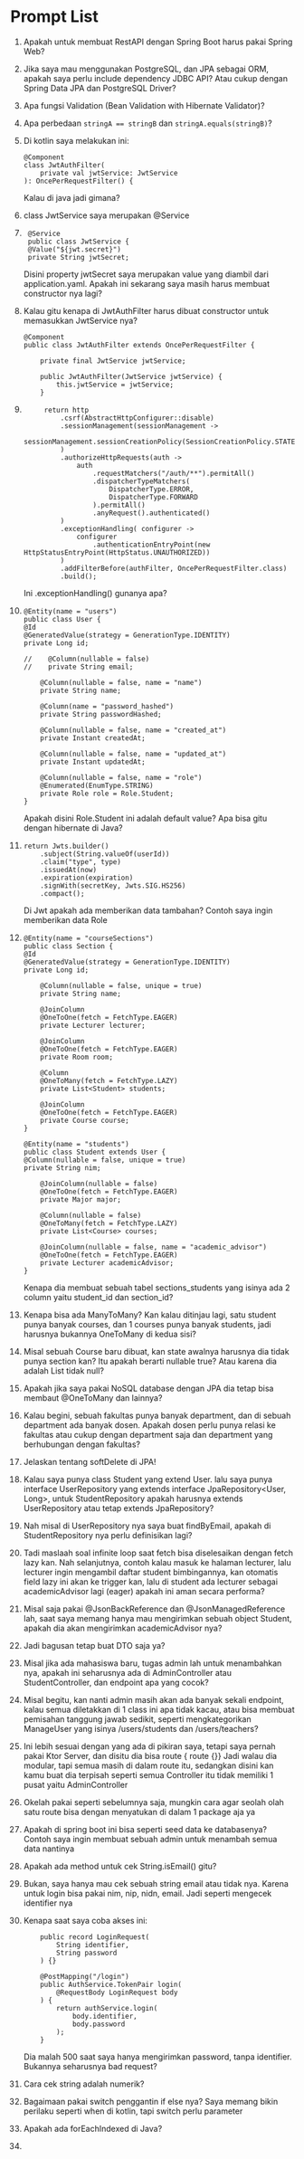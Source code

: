 # Prompt List

1. Apakah untuk membuat RestAPI dengan Spring Boot harus pakai Spring Web?
2. Jika saya mau menggunakan PostgreSQL, dan JPA sebagai ORM, apakah saya perlu include dependency JDBC API? Atau cukup dengan Spring Data JPA dan PostgreSQL Driver?
3. Apa fungsi Validation (Bean Validation with Hibernate Validator)?
4. Apa perbedaan `stringA == stringB` dan `stringA.equals(stringB)`?
5. Di kotlin saya melakukan ini:
    ```
    @Component
    class JwtAuthFilter(
        private val jwtService: JwtService
    ): OncePerRequestFilter() {
    ```

   Kalau di java jadi gimana?
6. class JwtService saya merupakan @Service
7. ```
    @Service
    public class JwtService {
    @Value("${jwt.secret}")
    private String jwtSecret;
    ```

   Disini property jwtSecret saya merupakan value yang diambil dari application.yaml. Apakah ini sekarang saya masih harus membuat constructor nya lagi?
8. Kalau gitu kenapa di JwtAuthFilter harus dibuat constructor untuk memasukkan JwtService nya?
    ```
    @Component
    public class JwtAuthFilter extends OncePerRequestFilter {
    
        private final JwtService jwtService;
    
        public JwtAuthFilter(JwtService jwtService) {
            this.jwtService = jwtService;
        }
    ```
9. ```
        return http
            .csrf(AbstractHttpConfigurer::disable)
            .sessionManagement(sessionManagement ->
                sessionManagement.sessionCreationPolicy(SessionCreationPolicy.STATELESS)
            )
            .authorizeHttpRequests(auth ->
                auth
                    .requestMatchers("/auth/**").permitAll()
                    .dispatcherTypeMatchers(
                        DispatcherType.ERROR,
                        DispatcherType.FORWARD
                    ).permitAll()
                    .anyRequest().authenticated()
            )
            .exceptionHandling( configurer ->
                configurer
                    .authenticationEntryPoint(new HttpStatusEntryPoint(HttpStatus.UNAUTHORIZED))
            )
            .addFilterBefore(authFilter, OncePerRequestFilter.class)
            .build();
   ```

   Ini .exceptionHandling() gunanya apa?
10. ```
    @Entity(name = "users")
    public class User {
    @Id
    @GeneratedValue(strategy = GenerationType.IDENTITY)
    private Long id;
    
    //    @Column(nullable = false)
    //    private String email;
    
        @Column(nullable = false, name = "name")
        private String name;
    
        @Column(name = "password_hashed")
        private String passwordHashed;
    
        @Column(nullable = false, name = "created_at")
        private Instant createdAt;
    
        @Column(nullable = false, name = "updated_at")
        private Instant updatedAt;
    
        @Column(nullable = false, name = "role")
        @Enumerated(EnumType.STRING)
        private Role role = Role.Student;
    }
    ```
    Apakah disini Role.Student ini adalah default value? Apa bisa gitu dengan hibernate di Java?
11. ```
    return Jwts.builder()
        .subject(String.valueOf(userId))
        .claim("type", type)
        .issuedAt(now)
        .expiration(expiration)
        .signWith(secretKey, Jwts.SIG.HS256)
        .compact();
    ```
    
    Di Jwt apakah ada memberikan data tambahan? Contoh saya ingin memberikan data Role
12. ```
    @Entity(name = "courseSections")
    public class Section {
    @Id
    @GeneratedValue(strategy = GenerationType.IDENTITY)
    private Long id;
    
        @Column(nullable = false, unique = true)
        private String name;
    
        @JoinColumn
        @OneToOne(fetch = FetchType.EAGER)
        private Lecturer lecturer;
    
        @JoinColumn
        @OneToOne(fetch = FetchType.EAGER)
        private Room room;
    
        @Column
        @OneToMany(fetch = FetchType.LAZY)
        private List<Student> students;
    
        @JoinColumn
        @OneToOne(fetch = FetchType.EAGER)
        private Course course;
    }
    
    @Entity(name = "students")
    public class Student extends User {
    @Column(nullable = false, unique = true)
    private String nim;
    
        @JoinColumn(nullable = false)
        @OneToOne(fetch = FetchType.EAGER)
        private Major major;
    
        @Column(nullable = false)
        @OneToMany(fetch = FetchType.LAZY)
        private List<Course> courses;
    
        @JoinColumn(nullable = false, name = "academic_advisor")
        @OneToOne(fetch = FetchType.EAGER)
        private Lecturer academicAdvisor;
    }
    ```
    
    Kenapa dia membuat sebuah tabel sections_students yang isinya ada 2 column yaitu student_id dan section_id?
13. Kenapa bisa ada ManyToMany? Kan kalau ditinjau lagi, satu student punya banyak courses, dan 1 courses punya banyak students, jadi harusnya bukannya OneToMany di kedua sisi?
14. Misal sebuah Course baru dibuat, kan state awalnya harusnya dia tidak punya section kan?
    Itu apakah berarti nullable true? Atau karena dia adalah List<Course> tidak null?
15. Apakah jika saya pakai NoSQL database dengan JPA dia tetap bisa membaut @OneToMany dan lainnya?
16. Kalau begini, sebuah fakultas punya banyak department, dan di sebuah department ada banyak dosen. Apakah dosen perlu punya relasi ke fakultas atau cukup dengan department saja dan department yang berhubungan dengan fakultas?
17. Jelaskan tentang softDelete di JPA!
18. Kalau saya punya class Student yang extend User.
    lalu saya punya interface UserRepository yang extends interface JpaRepository<User, Long>, untuk StudentRepository apakah harusnya extends UserRepository atau tetap extends JpaRepository?
19. Nah misal di UserRepository nya saya buat findByEmail, apakah di StudentRepository nya perlu definisikan lagi?
20. Tadi maslaah soal infinite loop saat fetch bisa diselesaikan dengan fetch lazy kan. Nah selanjutnya, contoh kalau masuk ke halaman lecturer, lalu lecturer ingin mengambil daftar student bimbingannya, kan otomatis field lazy ini akan ke trigger kan, lalu di student ada lecturer sebagai academicAdvisor lagi (eager) apakah ini aman secara performa?
21. Misal saja pakai @JsonBackReference dan @JsonManagedReference lah, saat saya memang hanya mau mengirimkan sebuah object Student, apakah dia akan mengirimkan academicAdvisor nya?
22. Jadi bagusan tetap buat DTO saja ya?
23. Misal jika ada mahasiswa baru, tugas admin lah untuk menambahkan nya, apakah ini seharusnya ada di AdminController atau StudentController, dan endpoint apa yang cocok?
24. Misal begitu, kan nanti admin masih akan ada banyak sekali endpoint, kalau semua diletakkan di 1 class ini apa tidak kacau, atau bisa membuat pemisahan tanggung jawab sedikit, seperti mengkategorikan ManageUser yang isinya /users/students dan /users/teachers?
25. Ini lebih sesuai dengan yang ada di pikiran saya, tetapi saya pernah pakai Ktor Server, dan disitu dia bisa route { route {}}
    Jadi walau dia modular, tapi semua masih di dalam route itu, sedangkan disini kan kamu buat dia terpisah seperti semua Controller itu tidak memiliki 1 pusat yaitu AdminController
26. Okelah pakai seperti sebelumnya saja, mungkin cara agar seolah olah satu route bisa dengan menyatukan di dalam 1 package aja ya
27. Apakah di spring boot ini bisa seperti seed data ke databasenya? Contoh saya ingin membuat sebuah admin untuk menambah semua data nantinya
28. Apakah ada method untuk cek String.isEmail() gitu?
29. Bukan, saya hanya mau cek sebuah string email atau tidak nya. Karena untuk login bisa pakai nim, nip, nidn, email. Jadi seperti mengecek identifier nya
30. Kenapa saat saya coba akses ini:
    ```
        public record LoginRequest(
            String identifier,
            String password
        ) {}
    
        @PostMapping("/login")
        public AuthService.TokenPair login(
            @RequestBody LoginRequest body
        ) {
            return authService.login(
                body.identifier,
                body.password
            );
        }
    
    ```
    Dia malah 500 saat saya hanya mengirimkan password, tanpa identifier. Bukannya seharusnya bad request?
31. Cara cek string adalah numerik?
32. Bagaimaan pakai switch penggantin if else nya? Saya memang bikin perilaku seperti when di kotlin, tapi switch perlu parameter
33. Apakah ada forEachIndexed di Java?
34. 